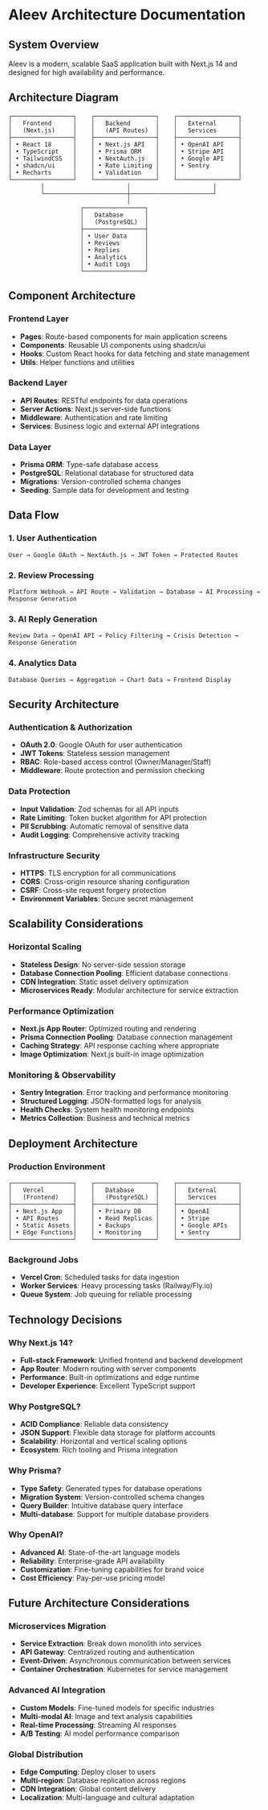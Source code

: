 # Aleev Architecture Documentation

## System Overview

Aleev is a modern, scalable SaaS application built with Next.js 14 and designed for high availability and performance.

## Architecture Diagram

```
┌─────────────────┐    ┌─────────────────┐    ┌─────────────────┐
│   Frontend      │    │   Backend       │    │   External      │
│   (Next.js)     │    │   (API Routes)  │    │   Services      │
├─────────────────┤    ├─────────────────┤    ├─────────────────┤
│ • React 18      │    │ • Next.js API   │    │ • OpenAI API    │
│ • TypeScript    │    │ • Prisma ORM    │    │ • Stripe API    │
│ • TailwindCSS   │    │ • NextAuth.js   │    │ • Google API    │
│ • shadcn/ui     │    │ • Rate Limiting │    │ • Sentry        │
│ • Recharts      │    │ • Validation    │    │                 │
└─────────────────┘    └─────────────────┘    └─────────────────┘
         │                       │                       │
         └───────────────────────┼───────────────────────┘
                                 │
                    ┌─────────────────┐
                    │   Database      │
                    │   (PostgreSQL)  │
                    ├─────────────────┤
                    │ • User Data     │
                    │ • Reviews       │
                    │ • Replies       │
                    │ • Analytics     │
                    │ • Audit Logs    │
                    └─────────────────┘
```

## Component Architecture

### Frontend Layer

- **Pages**: Route-based components for main application screens
- **Components**: Reusable UI components using shadcn/ui
- **Hooks**: Custom React hooks for data fetching and state management
- **Utils**: Helper functions and utilities

### Backend Layer

- **API Routes**: RESTful endpoints for data operations
- **Server Actions**: Next.js server-side functions
- **Middleware**: Authentication and rate limiting
- **Services**: Business logic and external API integrations

### Data Layer

- **Prisma ORM**: Type-safe database access
- **PostgreSQL**: Relational database for structured data
- **Migrations**: Version-controlled schema changes
- **Seeding**: Sample data for development and testing

## Data Flow

### 1. User Authentication

```
User → Google OAuth → NextAuth.js → JWT Token → Protected Routes
```

### 2. Review Processing

```
Platform Webhook → API Route → Validation → Database → AI Processing → Response Generation
```

### 3. AI Reply Generation

```
Review Data → OpenAI API → Policy Filtering → Crisis Detection → Response Generation
```

### 4. Analytics Data

```
Database Queries → Aggregation → Chart Data → Frontend Display
```

## Security Architecture

### Authentication & Authorization

- **OAuth 2.0**: Google OAuth for user authentication
- **JWT Tokens**: Stateless session management
- **RBAC**: Role-based access control (Owner/Manager/Staff)
- **Middleware**: Route protection and permission checking

### Data Protection

- **Input Validation**: Zod schemas for all API inputs
- **Rate Limiting**: Token bucket algorithm for API protection
- **PII Scrubbing**: Automatic removal of sensitive data
- **Audit Logging**: Comprehensive activity tracking

### Infrastructure Security

- **HTTPS**: TLS encryption for all communications
- **CORS**: Cross-origin resource sharing configuration
- **CSRF**: Cross-site request forgery protection
- **Environment Variables**: Secure secret management

## Scalability Considerations

### Horizontal Scaling

- **Stateless Design**: No server-side session storage
- **Database Connection Pooling**: Efficient database connections
- **CDN Integration**: Static asset delivery optimization
- **Microservices Ready**: Modular architecture for service extraction

### Performance Optimization

- **Next.js App Router**: Optimized routing and rendering
- **Prisma Connection Pooling**: Database connection management
- **Caching Strategy**: API response caching where appropriate
- **Image Optimization**: Next.js built-in image optimization

### Monitoring & Observability

- **Sentry Integration**: Error tracking and performance monitoring
- **Structured Logging**: JSON-formatted logs for analysis
- **Health Checks**: System health monitoring endpoints
- **Metrics Collection**: Business and technical metrics

## Deployment Architecture

### Production Environment

```
┌─────────────────┐    ┌─────────────────┐    ┌─────────────────┐
│   Vercel        │    │   Database      │    │   External      │
│   (Frontend)    │    │   (PostgreSQL)  │    │   Services      │
├─────────────────┤    ├─────────────────┤    ├─────────────────┤
│ • Next.js App   │    │ • Primary DB    │    │ • OpenAI        │
│ • API Routes    │    │ • Read Replicas │    │ • Stripe        │
│ • Static Assets │    │ • Backups       │    │ • Google APIs   │
│ • Edge Functions│    │ • Monitoring    │    │ • Sentry        │
└─────────────────┘    └─────────────────┘    └─────────────────┘
```

### Background Jobs

- **Vercel Cron**: Scheduled tasks for data ingestion
- **Worker Services**: Heavy processing tasks (Railway/Fly.io)
- **Queue System**: Job queuing for reliable processing

## Technology Decisions

### Why Next.js 14?

- **Full-stack Framework**: Unified frontend and backend development
- **App Router**: Modern routing with server components
- **Performance**: Built-in optimizations and edge runtime
- **Developer Experience**: Excellent TypeScript support

### Why PostgreSQL?

- **ACID Compliance**: Reliable data consistency
- **JSON Support**: Flexible data storage for platform accounts
- **Scalability**: Horizontal and vertical scaling options
- **Ecosystem**: Rich tooling and Prisma integration

### Why Prisma?

- **Type Safety**: Generated types for database operations
- **Migration System**: Version-controlled schema changes
- **Query Builder**: Intuitive database query interface
- **Multi-database**: Support for multiple database providers

### Why OpenAI?

- **Advanced AI**: State-of-the-art language models
- **Reliability**: Enterprise-grade API availability
- **Customization**: Fine-tuning capabilities for brand voice
- **Cost Efficiency**: Pay-per-use pricing model

## Future Architecture Considerations

### Microservices Migration

- **Service Extraction**: Break down monolith into services
- **API Gateway**: Centralized routing and authentication
- **Event-Driven**: Asynchronous communication between services
- **Container Orchestration**: Kubernetes for service management

### Advanced AI Integration

- **Custom Models**: Fine-tuned models for specific industries
- **Multi-modal AI**: Image and text analysis capabilities
- **Real-time Processing**: Streaming AI responses
- **A/B Testing**: AI model performance comparison

### Global Distribution

- **Edge Computing**: Deploy closer to users
- **Multi-region**: Database replication across regions
- **CDN Integration**: Global content delivery
- **Localization**: Multi-language and cultural adaptation

